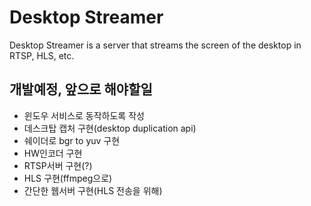 # Desktop Streamer
Desktop Streamer is a server that streams the screen of the desktop in RTSP, HLS, etc.  


## 개발예정, 앞으로 해야할일
- 윈도우 서비스로 동작하도록 작성
- 데스크탑 캡처 구현(desktop duplication api)
- 쉐이더로 bgr to yuv 구현
- HW인코더 구현
- RTSP서버 구현(?)
- HLS 구현(ffmpeg으로)
- 간단한 웹서버 구현(HLS 전송을 위해)
